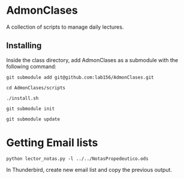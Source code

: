 # AdmonClases 
A collection of scripts to manage daily lectures.

## Installing
Inside the class directory, add AdmonClases as a submodule with the following command:

`git submodule add git@github.com:lab156/AdmonClases.git`

`cd AdmonClases/scripts`

`./install.sh`

`git submodule init`

`git submodule update`


# Getting Email lists
`python lector_notas.py -l ../../NotasPropedeutico.ods`

In Thunderbird, create new email list and copy the previous output.



